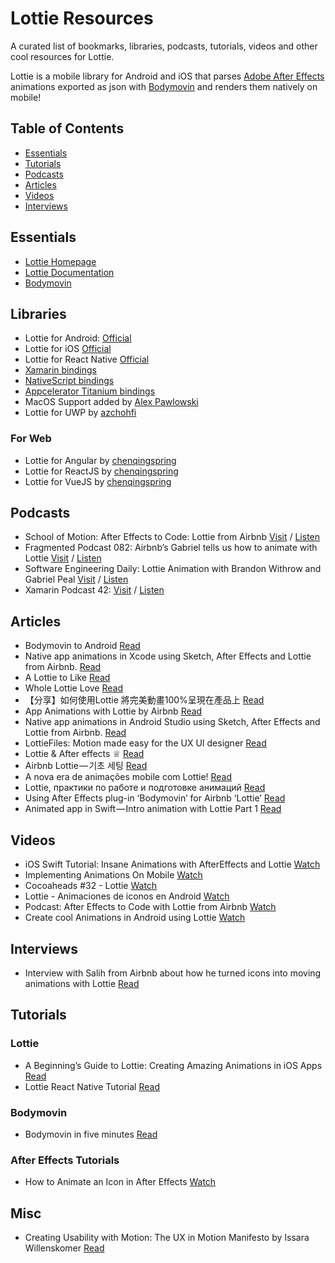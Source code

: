 # Lottie Resources
A curated list of bookmarks, libraries, podcasts, tutorials, videos and other cool resources for Lottie.

Lottie is a mobile library for Android and iOS that parses [Adobe After Effects](http://www.adobe.com/products/aftereffects.html) animations exported as json with [Bodymovin](https://github.com/bodymovin/bodymovin) and renders them natively on mobile!

## Table of Contents

- [Essentials](#essentials)
- [Tutorials](#tutorials)
- [Podcasts](#podcasts)
- [Articles](#Articles)
- [Videos](#Videos)
- [Interviews](#interviews)

## Essentials
* [Lottie Homepage](https://airbnb.design/lottie/)
* [Lottie Documentation](https://airbnb.io/lottie/)
* [Bodymovin](https://github.com/bodymovin/bodymovin)

## Libraries
* Lottie for Android: [Official](https://github.com/airbnb/lottie-android)
* Lottie for iOS [Official](https://github.com/airbnb/lottie-ios)
* Lottie for React Native [Official](https://github.com/airbnb/lottie-react-native)
* [Xamarin bindings](https://github.com/martijn00/LottieXamarin)
* [NativeScript bindings](https://github.com/bradmartin/nativescript-lottie)
* [Appcelerator Titanium bindings](https://github.com/m1ga/ti.animation)
* MacOS Support added by [Alex Pawlowski](https://github.com/pawlowskialex)
* Lottie for UWP by [azchohfi](https://github.com/azchohfi/LottieUWP)

### For Web
* Lottie for Angular by [chenqingspring](https://github.com/chenqingspring/ng-lottie)
* Lottie for ReactJS by [chenqingspring](https://github.com/chenqingspring/react-lottie)
* Lottie for VueJS by [chenqingspring](https://github.com/chenqingspring/vue-lottie)

## Podcasts
* School of Motion: After Effects to Code: Lottie from Airbnb [Visit](https://www.schoolofmotion.com/blog/after-effects-to-code-lottie-from-airbnb?utm_source=youtube&utm_medium=video&utm_content=Lottie&utm_campaign=yt-onboard) / [Listen](https://sommediaprod.s3.amazonaws.com/2f20bed0-144a-4ca3-8a77-7d131e300326.mp3)
* Fragmented Podcast 082: Airbnb’s Gabriel tells us how to animate with Lottie [Visit](http://fragmentedpodcast.com/episodes/82/) / [Listen](https://audio.simplecast.com/68915.mp3)
* Software Engineering Daily: Lottie Animation with Brandon Withrow and Gabriel Peal [Visit](softwareengineeringdaily.com/2017/08/10/lottie-animation-with-brandon-withrow-and-gabriel-peal/) / [Listen](http://traffic.libsyn.com/sedaily/Lottie.mp3)
* Xamarin Podcast 42: [Visit](http://www.xamarinpodcast.com/42) / [Listen](https://audio.fireside.fm/podcasts/audio/3/306e7564-d5eb-4af3-b3b2-e6aa1f21a9ce/episodes/c/c785146b-4774-44bd-95dd-67a2b35e7f2f/c785146b-4774-44bd-95dd-67a2b35e7f2f.mp3)

## Articles
* Bodymovin to Android [Read](https://medium.com/google-design/bodymovin-to-android-6e53e5f7a96)
* Native app animations in Xcode using Sketch, After Effects and Lottie from Airbnb. [Read](https://medium.com/creative-controller/native-app-animations-in-xcode-using-sketch-after-effects-and-lottie-from-airbnb-8fb68b7661d1)
* A Lottie to Like [Read](https://blog.prototypr.io/a-lottie-to-like-6670f2bed3c5)
* Whole Lottie Love [Read](https://medium.com/@BashaChris/https-medium-com-bashachris-whole-lottie-love-ef0a71d205aa)
* 【分享】如何使用Lottie 將完美動畫100%呈現在產品上 [Read](https://medium.com/as-a-product-designer/%E5%BF%83%E5%BE%97%E5%88%86%E4%BA%AB-%E5%A6%82%E4%BD%95%E4%BD%BF%E7%94%A8lottie-%E5%B0%87%E5%AE%8C%E7%BE%8E%E5%8B%95%E7%95%AB100-%E5%91%88%E7%8F%BE%E5%9C%A8%E7%94%A2%E5%93%81%E4%B8%8A-7ac7107abfa5)
* App Animations with Lottie by Airbnb [Read](https://blog.prototypr.io/app-animations-with-lottie-by-airbnb-8101277c95c7)
* Native app animations in Android Studio using Sketch, After Effects and Lottie from Airbnb. [Read](https://medium.com/creative-controller/native-app-animations-in-android-studio-using-lottie-from-airbnb-bbc039c87e63)
* LottieFiles: Motion made easy for the UX UI designer [Read](https://medium.com/lateral-view/lottiefiles-motion-made-easy-for-the-ux-ui-designer-b8f498c3d35a)
* Lottie & After effects ♕ [Read](https://medium.com/@vberois/lottie-after-effects-591913cb004c)
* Airbnb Lottie — 기초 세팅 [Read](https://medium.com/guleum/airbnb-lottie-%EA%B8%B0%EC%B4%88-%EC%84%B8%ED%8C%85-95896297786d)
* A nova era de animações mobile com Lottie! [Read](https://share.atelie.software/a-nova-era-de-anima%C3%A7%C3%B5es-mobile-com-lottie-3c0bca980782)
* Lottie, практики по работе и подготовке анимаций [Read](https://medium.com/@TonyPinkevich/lottie-%D0%BB%D1%83%D1%87%D1%88%D0%B8%D0%B5-%D0%BF%D1%80%D0%B0%D0%BA%D1%82%D0%B8%D0%BA%D0%B8-%D0%BF%D0%BE-%D1%80%D0%B0%D0%B1%D0%BE%D1%82%D0%B5-%D0%B8-%D0%BF%D0%BE%D0%B4%D0%B3%D0%BE%D1%82%D0%BE%D0%B2%D0%BA%D0%B5-%D0%B0%D0%BD%D0%B8%D0%BC%D0%B0%D1%86%D0%B8%D0%B9-edf7b53fac5e)
* Using After Effects plug-in ‘Bodymovin’ for Airbnb ‘Lottie’ [Read](https://medium.com/spemer/using-airbnb-lottie-with-after-effects-plug-in-bodymovin-c3608c9aa82)
* Animated app in Swift — Intro animation with Lottie Part 1 [Read](https://medium.com/@lopezquekk/animated-app-in-swift-intro-animation-with-lottie-part-1-9ca79ce4de0)

## Videos
* iOS Swift Tutorial: Insane Animations with AfterEffects and Lottie [Watch](https://www.youtube.com/watch?v=ESjFEaZx7UI&t=226s)
* Implementing Animations On Mobile [Watch](https://www.youtube.com/watch?v=oOMC4PZXeDE)
* Cocoaheads #32 - Lottie [Watch](https://www.youtube.com/watch?v=P_AiI6Gldpc)
* Lottie - Animaciones de iconos en Android [Watch](https://www.youtube.com/watch?v=RrsKX-ufMQ8)
* Podcast: After Effects to Code with Lottie from Airbnb [Watch](https://www.youtube.com/watch?v=RAAVPSHik0k)
* Create cool Animations in Android using Lottie [Watch](https://www.youtube.com/watch?v=T4v72xJqNpQ&t=118s)

## Interviews
* Interview with Salih from Airbnb about how he turned icons into moving animations with Lottie [Read](blog.thenounproject.com/icons-in-motion/)

## Tutorials
### Lottie

* A Beginning’s Guide to Lottie: Creating Amazing Animations in iOS Apps [Read](https://www.appcoda.com/lottie-beginner-guide/)
* Lottie React Native Tutorial [Read](https://medium.com/react-native-training/lottie-react-native-tutorial-162d91840720)

### Bodymovin
* Bodymovin in five minutes [Read](https://medium.com/@shinjipons/bodymovin-in-five-minutes-e5bf1483a272)

### After Effects Tutorials
* How to Animate an Icon in After Effects [Watch](https://www.youtube.com/watch?v=e_W-LlGrREg)

## Misc
* Creating Usability with Motion: The UX in Motion Manifesto by Issara Willenskomer [Read](https://medium.com/ux-in-motion/creating-usability-with-motion-the-ux-in-motion-manifesto-a87a4584ddc)
